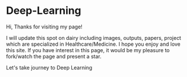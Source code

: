 # Deep-Learning
Hi, Thanks for visiting my page!

I will update this spot on dairy including images, outputs, papers, project which are specialized in Healthcare/Medicine. I hope you enjoy and love this site.
If you have interest in this page, it would be my pleasure to fork/watch the page and present a star.

Let's take journey to Deep Learning
